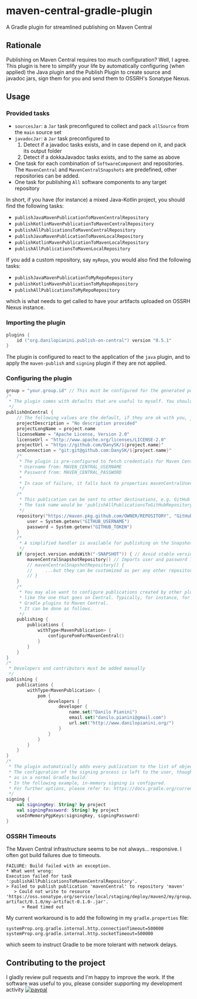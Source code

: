 # maven-central-gradle-plugin
A Gradle plugin for streamlined publishing on Maven Central

## Rationale
Publishing on Maven Central requires too much configuration?
Well, I agree.
This plugin is here to simplify your life by automatically configuring (when applied) the Java plugin and the Publish
Plugin to create source and javadoc jars, sign them for you and send them to OSSRH's Sonatype Nexus.

## Usage

### Provided tasks

* `sourcesJar`: a `Jar` task preconfigured to collect and pack `allSource` from the `main` source set
* `javadocJar`: a `Jar` task preconfigured to
    1. Detect if a javadoc tasks exists, and in case depend on it, and pack its output folder
    2. Detect if a dokkaJavadoc tasks exists, and to the same as above
* One task for each combination of `SoftwareComponent` and repositories.
  The `MavenCentral` and `MavenCentralSnapshots` are predefined, other repositories can be added.
* One task for publishing `All` software components to any target repository

In short, if you have (for instance) a mixed Java-Kotlin project,
you should find the following tasks:

* `publishJavaMavenPublicationToMavenCentralRepository`
* `publishKotlinMavenPublicationToMavenCentralRepository`
* `publishAllPublicationsToMavenCentralRepository`
* `publishJavaMavenPublicationToMavenLocalRepository`
* `publishKotlinMavenPublicationToMavenLocalRepository`
* `publishAllPublicationsToMavenLocalRepository`

If you add a custom repository, say `myRepo`, you would also find the following tasks:

* `publishJavaMavenPublicationToMyRepoRepository`
* `publishKotlinMavenPublicationToMyRepoRepository`
* `publishAllPublicationsToMyRepoRepository`

which is what needs to get called to have your artifacts uploaded on OSSRH Nexus instance.

### Importing the plugin

```kotlin
plugins {
    id ("org.danilopianini.publish-on-central") version "0.5.1"
}
```
The plugin is configured to react to the application of the `java` plugin, and to apply the `maven-publish` and `signing` plugin if they are not applied.

### Configuring the plugin

```kotlin
group = "your.group.id" // This must be configured for the generated pom.xml to work correctly
/*
 * The plugin comes with defaults that are useful to myself. You should configure it to behave as you please:
 */
publishOnCentral {
    // The following values are the default, if they are ok with you, just omit them
    projectDescription = "No description provided"
    projectLongName = project.name
    licenseName = "Apache License, Version 2.0"
    licenseUrl = "http://www.apache.org/licenses/LICENSE-2.0"
    projectUrl = "https://github.com/DanySK/${project.name}"
    scmConnection = "git:git@github.com:DanySK/${project.name}"
    /*
     * The plugin is pre-configured to fetch credentials for Maven Central from the environment
     * Username from: MAVEN_CENTRAL_USERNAME
     * Password from: MAVEN_CENTRAL_PASSWORD
     *
     * In case of failure, it falls back to properties mavenCentralUsername and mavenCentralPassword respectively
     */
    /*
     * This publication can be sent to other destinations, e.g. GitHub
     * The task name would be 'publishAllPublicationsToGitHubRepository'
     */
    repository("https://maven.pkg.github.com/OWNER/REPOSITORY", "GitHub") {
        user = System.getenv("GITHUB_USERNAME")
        password = System.getenv("GITHUB_TOKEN")
    }
    /*
     * A simplified handler is available for publishing on the Snapshots repository of Maven Central
     */
    if (project.version.endsWith("-SNAPSHOT")) { // Avoid stable versions being pushed there...
        mavenCentralSnapshotRepository() // Imports user and password from the configuration for Maven Central
        // mavenCentralSnapshotRepository() {
        //     ...but they can be customized as per any other repository
        // }
    }
    /*
     * You may also want to configure publications created by other plugins
     * like the one that goes on Central. Typically, for instance, for publishing
     * Gradle plugins to Maven Central.
     * It can be done as follows.
     */
    publishing {
        publications {
            withType<MavenPublication> {
                configurePomForMavenCentral()
            }
        }
    }
}
/*
 * Developers and contributors must be added manually
 */
publishing {
    publications {
        withType<MavenPublication> {
            pom {
                developers {
                    developer {
                        name.set("Danilo Pianini")
                        email.set("danilo.pianini@gmail.com")
                        url.set("http://www.danilopianini.org/")
                    }
                }
            }
        }
    }
}
/*
 * The plugin automatically adds every publication to the list of objects to sign
 * The configuration of the signing process is left to the user, though,
 * as in a normal Gradle build.
 * In the following example, in-memory signing is configured.
 * For further options, please refer to: https://docs.gradle.org/current/userguide/signing_plugin.html
 */
signing {
    val signingKey: String? by project
    val signingPassword: String? by project
    useInMemoryPgpKeys(signingKey, signingPassword)
}
```

### OSSRH Timeouts

The Maven Central infrastructure seems to be not always... responsive.
I often got build failures due to timeouts.
```
FAILURE: Build failed with an exception.
* What went wrong:
Execution failed for task ':publishAllPublicationsToMavenCentralRepository'.
> Failed to publish publication 'mavenCentral' to repository 'maven'
   > Could not write to resource 'https://oss.sonatype.org/service/local/staging/deploy/maven2/my/group/my-artifact/0.1.0/my-artifact-0.1.0-.jar'.
      > Read timed out
```
My current workaround is to add the following in my `gradle.properties` file:
```
systemProp.org.gradle.internal.http.connectionTimeout=500000
systemProp.org.gradle.internal.http.socketTimeout=500000
```
which seem to instruct Gradle to be more tolerant with network delays.

## Contributing to the project

I gladly review pull requests and I'm happy to improve the work.
If the software was useful to you, please consider supporting my development activity
[![paypal](https://www.paypalobjects.com/en_US/i/btn/btn_donate_SM.gif)](https://www.paypal.com/cgi-bin/webscr?cmd=_donations&business=5P4DSZE5DV4H2&currency_code=EUR)



